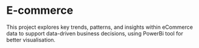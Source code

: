 # E-commerce
This project explores key trends, patterns, and insights within eCommerce data to support data-driven business decisions, using PowerBi tool for better visualisation.
